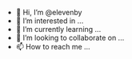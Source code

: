 - 👋 Hi, I’m @elevenby
- 👀 I’m interested in ...
- 🌱 I’m currently learning ...
- 💞️ I’m looking to collaborate on ...
- 📫 How to reach me ...

<!---
elevenby/elevenby is a ✨ special ✨ repository because its `README.md` (this file) appears on your GitHub profile.
You can click the Preview link to take a look at your changes.
--->
